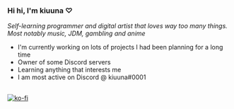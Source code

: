 ### Hi hi, I'm kiuuna ♡
*Self-learning programmer and digital artist that loves way too many things.<br>Most notably music, JDM, gambling and anime*

- I'm currently working on lots of projects I had been planning for a long time
- Owner of some Discord servers
- Learning anything that interests me
- I am most active on Discord @ kiuuna#0001

##
[![ko-fi](https://ko-fi.com/img/githubbutton_sm.svg)](https://ko-fi.com/N4N8BCG8B)

<!--
**kiuuna/kiuuna** is a ✨ _special_ ✨ repository because its `README.md` (this file) appears on your GitHub profile.

Here are some ideas to get you started:

- 🔭 I’m currently working on ...
- 🌱 I’m currently learning ...
- 👯 I’m looking to collaborate on ...
- 🤔 I’m looking for help with ...
- 💬 Ask me about ...
- 📫 How to reach me: ...
- 😄 Pronouns: ...
- ⚡ Fun fact: ...
-->
